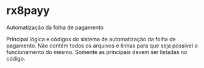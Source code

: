 # rx8payy
Automatização da folha de pagamento


Principal lógica e códigos do sistema de automatização da folha de pagamento. 
Não contém todos os arquivos e linhas para que seja possível o funcionamento do mesmo.
Somente as principais devem ser listadas no código.
